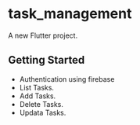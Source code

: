 # task_management

A new Flutter project.

## Getting Started

- Authentication using firebase
- List Tasks.
- Add Tasks.
- Delete Tasks.
- Updata Tasks.
